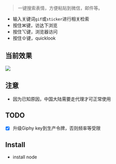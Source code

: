 > 一键搜索表情，方便粘贴到微信，邮件等。


- 输入关键词`gif`或`sticker`进行相关检索
- 按住⌘键，访达下浏览
- 按住⌥键，浏览器访问
- 按住⇧键，quicklook

## 当前效果

![](./screenshot.gif)

## 注意
- 因为已知原因，中国大陆需要走代理才可正常使用

## TODO 

- [x] 升级Giphy key到生产令牌，否则频率等受限

## Install
- install node
